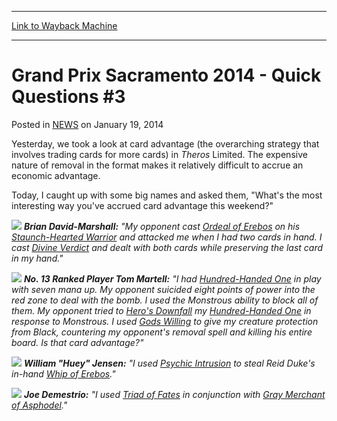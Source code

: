 
---
[Link to Wayback Machine](https://web.archive.org/web/20220525214646/https://magic.wizards.com/en/articles/archive/grand-prix-sacramento-2014-quick-questions-3-2014-01-19)

[_metadata_:description]:- "Yesterday, we took a look at card advantage (the overarching strategy that involves trading cards for more cards) in Theros Limited. The expensive nature of removal in the format makes it relatively difficult to accrue an economic advantage. Today, I caught up with some big names and asked them, `What's the most interesting way you've accrued card advantage this weekend?`"
[_metadata_:generator]:- "Drupal 7 (http://drupal.org)"
[_metadata_:node]:- "153496"
[_metadata_:publish_date]:- "2014-01-19"
[_metadata_:source]:- "div-main-content"
[_metadata_:title]:- "Grand Prix Sacramento 2014 - Quick Questions #3"
[_metadata_:wayback_capture_timestamp]:- "2022-05-25 21:46:46"
[_metadata_:wayback_raw_url]:- "https://web.archive.org/web/20220525214646id_/https://magic.wizards.com/en/articles/archive/grand-prix-sacramento-2014-quick-questions-3-2014-01-19"
[_metadata_:wayback_url]:- "https://magic.wizards.com/en/articles/archive/grand-prix-sacramento-2014-quick-questions-3-2014-01-19"
---


Grand Prix Sacramento 2014 - Quick Questions #3
===============================================



 Posted in [NEWS](/en/articles)
 on January 19, 2014 










Yesterday, we took a look at card advantage (the overarching strategy that involves trading cards for more cards) in *Theros* Limited. The expensive nature of removal in the format makes it relatively difficult to accrue an economic advantage. 


Today, I caught up with some big names and asked them, "What's the most interesting way you've accrued card advantage this weekend?"




![](https://web.archive.org/web/20150915071619im_/http://archive.wizards.com/mtg/images/daily/events/gpsac14/qq_BDM.jpg)
***Brian David-Marshall:** "My opponent cast [Ordeal of Erebos](https://gatherer.wizards.com/Pages/Card/Details.aspx?name=Ordeal+of+Erebos) on his [Staunch-Hearted Warrior](https://gatherer.wizards.com/Pages/Card/Details.aspx?name=Staunch-Hearted+Warrior) and attacked me when I had two cards in hand. I cast [Divine Verdict](https://gatherer.wizards.com/Pages/Card/Details.aspx?name=Divine+Verdict) and dealt with both cards while preserving the last card in my hand."* 



![](https://web.archive.org/web/20141203184831im_/http://archive.wizards.com/mtg/images/daily/events/gpsac14/qq_Martell.jpg)
***No. 13 Ranked Player Tom Martell:** "I had [Hundred-Handed One](https://gatherer.wizards.com/Pages/Card/Details.aspx?name=Hundred-Handed+One) in play with seven mana up. My opponent suicided eight points of power into the red zone to deal with the bomb. I used the Monstrous ability to block all of them. My opponent tried to [Hero's Downfall](https://gatherer.wizards.com/Pages/Card/Details.aspx?name=Hero%27s+Downfall) my [Hundred-Handed One](https://gatherer.wizards.com/Pages/Card/Details.aspx?name=Hundred-Handed+One) in response to Monstrous. I used [Gods Willing](https://gatherer.wizards.com/Pages/Card/Details.aspx?name=Gods+Willing) to give my creature protection from Black, countering my opponent's removal spell and killing his entire board. Is that card advantage?"* 



  


![](https://web.archive.org/web/20150915105514im_/http://archive.wizards.com/mtg/images/daily/events/gpsac14/qq_Jensen.jpg)
***William "Huey" Jensen:** "I used [Psychic Intrusion](https://gatherer.wizards.com/Pages/Card/Details.aspx?name=Psychic+Intrusion) to steal Reid Duke's in-hand [Whip of Erebos](https://gatherer.wizards.com/Pages/Card/Details.aspx?name=Whip+of+Erebos)."* 



![](https://media.wizards.com/legacy/mtg/images/daily/events/gpsac14/qq_demestrio.jpg)
***Joe Demestrio:** "I used [Triad of Fates](https://gatherer.wizards.com/Pages/Card/Details.aspx?name=Triad+of+Fates) in conjunction with [Gray Merchant of Asphodel](https://gatherer.wizards.com/Pages/Card/Details.aspx?name=Gray+Merchant+of+Asphodel)."* 








